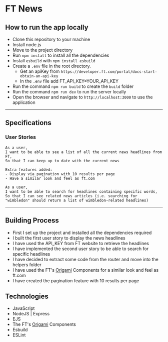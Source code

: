 # FT News

## How to run the app locally
- Clone this repository to your machine
- Install node.js
- Move to the project directory
- Run ```npm install``` to install all the dependencies
- Install ```esbuild``` with ```npm install esbuild```
- Create a ```.env``` file in the root directory.
  - Get an apiKey from ```https://developer.ft.com/portal/docs-start-obtain-an-api-key```
  - In the ```.env``` file add FT_API_KEY=YOUR_API_KEY
- Run the command ```npm run build``` to create the ```build``` folder
- Run the command ```npm run dev``` to run the server locally
- Open the browser and navigate to ```http://localhost:3000``` to use the application

----
## Specifications

### User Stories
```
As a user,
I want to be able to see a list of all the current news headlines from FT,
So that I can keep up to date with the current news 

Extra features added:
- Display via pagination with 10 results per page
- Have a similar look and feel as ft.com
```

```
As a user,
I want to be able to search for headlines containing specific words,
So that I can see related news articles (i.e. searching for "wimbledon" should return a list of wimbledon-related headlines)
```
----
## Building Process
- First I set up the project and installed all the dependencies required
- I built the first user story to display the news headlines
- I have used the API_KEY from FT website to retrieve the headlines
- I have implemented the second user story to be able to search for specific headlines
- I have decided to extract some code from the router and move into the helpers folder
- I have used the FT's [Origami](https://origami.ft.com/) Components for a similar look and feel as ft.com
- I have created the pagination feature with 10 results per page
  


## Technologies
- JavaScript
- NodeJS | Express
- EJS
- The FT's [Origami](https://origami.ft.com/) Components
- Esbuild
- ESLint


